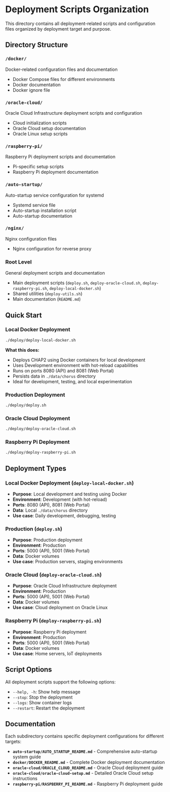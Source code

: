 # Deployment Scripts Organization

This directory contains all deployment-related scripts and configuration files organized by deployment target and purpose.

## Directory Structure

### `/docker/`
Docker-related configuration files and documentation
- Docker Compose files for different environments
- Docker documentation
- Docker ignore file

### `/oracle-cloud/`
Oracle Cloud Infrastructure deployment scripts and configuration
- Cloud initialization scripts
- Oracle Cloud setup documentation
- Oracle Linux setup scripts

### `/raspberry-pi/`
Raspberry Pi deployment scripts and documentation
- Pi-specific setup scripts
- Raspberry Pi deployment documentation

### `/auto-startup/`
Auto-startup service configuration for systemd
- Systemd service file
- Auto-startup installation script
- Auto-startup documentation

### `/nginx/`
Nginx configuration files
- Nginx configuration for reverse proxy

### Root Level
General deployment scripts and documentation
- Main deployment scripts (`deploy.sh`, `deploy-oracle-cloud.sh`, `deploy-raspberry-pi.sh`, `deploy-local-docker.sh`)
- Shared utilities (`deploy-utils.sh`)
- Main documentation (`README.md`)

## Quick Start

### Local Docker Deployment
```bash
./deploy/deploy-local-docker.sh
```

**What this does:**
- Deploys CHAP2 using Docker containers for local development
- Uses Development environment with hot-reload capabilities
- Runs on ports 8080 (API) and 8081 (Web Portal)
- Persists data in `./data/chorus` directory
- Ideal for development, testing, and local experimentation

### Production Deployment
```bash
./deploy/deploy.sh
```

### Oracle Cloud Deployment
```bash
./deploy/deploy-oracle-cloud.sh
```

### Raspberry Pi Deployment
```bash
./deploy/deploy-raspberry-pi.sh
```

## Deployment Types

### Local Docker Deployment (`deploy-local-docker.sh`)
- **Purpose**: Local development and testing using Docker
- **Environment**: Development (with hot-reload)
- **Ports**: 8080 (API), 8081 (Web Portal)
- **Data**: Local `./data/chorus` directory
- **Use case**: Daily development, debugging, testing

### Production (`deploy.sh`)
- **Purpose**: Production deployment
- **Environment**: Production
- **Ports**: 5000 (API), 5001 (Web Portal)
- **Data**: Docker volumes
- **Use case**: Production servers, staging environments

### Oracle Cloud (`deploy-oracle-cloud.sh`)
- **Purpose**: Oracle Cloud Infrastructure deployment
- **Environment**: Production
- **Ports**: 5000 (API), 5001 (Web Portal)
- **Data**: Docker volumes
- **Use case**: Cloud deployment on Oracle Linux

### Raspberry Pi (`deploy-raspberry-pi.sh`)
- **Purpose**: Raspberry Pi deployment
- **Environment**: Production
- **Ports**: 5000 (API), 5001 (Web Portal)
- **Data**: Docker volumes
- **Use case**: Home servers, IoT deployments

## Script Options

All deployment scripts support the following options:
- `--help, -h`: Show help message
- `--stop`: Stop the deployment
- `--logs`: Show container logs
- `--restart`: Restart the deployment

## Documentation

Each subdirectory contains specific deployment configurations for different targets:

- **`auto-startup/AUTO_STARTUP_README.md`** - Comprehensive auto-startup system guide
- **`docker/DOCKER_README.md`** - Complete Docker deployment documentation
- **`oracle-cloud/ORACLE_CLOUD_README.md`** - Oracle Cloud deployment guide
- **`oracle-cloud/oracle-cloud-setup.md`** - Detailed Oracle Cloud setup instructions
- **`raspberry-pi/RASPBERRY_PI_README.md`** - Raspberry Pi deployment guide 